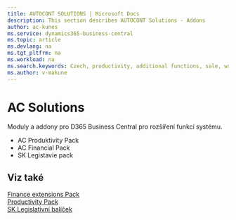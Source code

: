 ```yaml
---
title: AUTOCONT SOLUTIONS | Microsoft Docs
description: This section describes AUTOCONT Solutions - Addons
author: ac-kunes
ms.service: dynamics365-business-central
ms.topic: article
ms.devlang: na
ms.tgt_pltfrm: na
ms.workload: na
ms.search.keywords: Czech, productivity, additional functions, sale, warehouse, invoicing, barcode, claims, transportation, workflow
ms.author: v-makune
---
```


# AC Solutions

Moduly a addony pro D365 Business Central pro rozšíření funkcí systému.


- AC Produktivity Pack 
- AC Financial Pack
- SK Legistavie pack
 

## Viz také
[Finance extensions Pack](AC-FinancialPack/ac-finance-pack.md)  
[Productivity Pack](AC-ProductivityPack/ac-productivity-pack.md)  
[SK Legislativní balíček](AC-SK/ac-sk-legislative-pack.md)